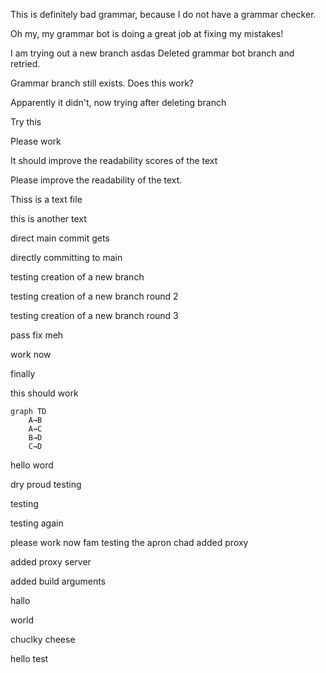 This is definitely bad grammar, because I do not have a grammar checker.

Oh my, my grammar bot is doing a great job at fixing my mistakes!

I am trying out a new branch
asdas
Deleted grammar bot branch and retried.

Grammar branch still exists. Does this work?

Apparently it didn't, now trying after deleting branch

Try this

Please work


It should improve the readability scores of the text

Please improve the readability of the text.


Thiss is a text file


this is another text

direct main commit gets

directly committing to main

testing creation of a new branch

testing creation of a new branch round 2

testing creation of a new branch round 3


pass fix meh


work now


finally


this should work


```mermaid
graph TD
    A→B
    A→C
    B→D
    C→D
```

hello word


dry proud
testing

testing

testing again



please work now fam
testing the apron
chad added proxy

added proxy server


added build arguments

hallo

world

chuclky cheese

hello test


